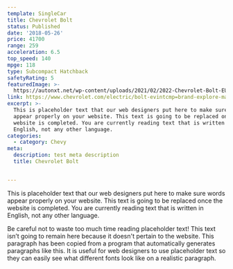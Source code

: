 ```yaml
---
template: SingleCar
title: Chevrolet Bolt
status: Published
date: '2018-05-26'
price: 41700
range: 259
acceleration: 6.5
top_speed: 140
mpge: 118
type: Subcompact Hatchback
safetyRating: 5
featuredImage: >-
  https://autonxt.net/wp-content/uploads/2021/02/2022-Chevrolet-Bolt-EUV11.jpg
link: https://www.chevrolet.com/electric/bolt-evintcmp=brand-explore-mache
excerpt: >-
  This is placeholder text that our web designers put here to make sure words
  appear properly on your website. This text is going to be replaced once the
  website is completed. You are currently reading text that is written in
  English, not any other language.
categories:
  - category: Chevy
meta:
  description: test meta description
  title: Chevrolet Bolt


---
```


This is placeholder text that our web designers put here to make sure words appear properly on your website. This text is going to be replaced once the website is completed. You are currently reading text that is written in English, not any other language.

Be careful not to waste too much time reading placeholder text! This text isn’t going to remain here because it doesn't pertain to the website. This paragraph has been copied from a program that automatically generates paragraphs like this. It is useful for web designers to use placeholder text so they can easily see what different fonts look like on a realistic paragraph.
